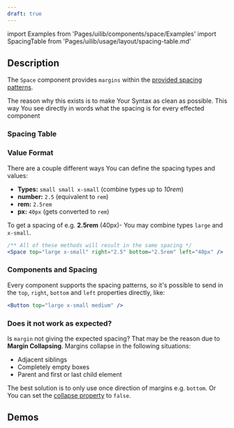 ```yaml
---
draft: true
---
```


import Examples from 'Pages/uilib/components/space/Examples'
import SpacingTable from 'Pages/uilib/usage/layout/spacing-table.md'

## Description

The `Space` component provides `margins` within the [provided spacing patterns](/uilib/usage/layout/spacing#spacing-helpers).

The reason why this exists is to make Your Syntax as clean as possible.
This way You see directly in words what the spacing is for every effected component

### Spacing Table

<SpacingTable />

### Value Format

There are a couple different ways You can define the spacing types and values:

- **Types:** `small small x-small` (combine types up to _10rem_)
- **number:** `2.5` (equivalent to `rem`)
- **rem:** `2.5rem`
- **px:** `40px` (gets converted to `rem`)

To get a spacing of e.g. **2.5rem** (40px)- You may combine types `large` and `x-small`.

```jsx
/** All of these methods will result in the same spacing */
<Space top="large x-small" right="2.5" bottom="2.5rem" left="40px" />
```

### Components and Spacing

Every component supports the spacing patterns, so it's possible to send in the `top`, `right`, `bottom` and `left` properties directly, like:

```jsx
<Button top="large x-small medium" />
```

### Does it not work as expected?

Is `margin` not giving the expected spacing? That may be the reason due to **Margin Collapsing**. Margins collapse in the following situations:

- Adjacent siblings
- Completely empty boxes
- Parent and first or last child element

The best solution is to only use once direction of margins e.g. `bottom`. Or You can set the [collapse property](/uilib/components/space#tab-properties) to `false`.

## Demos

<Examples />
